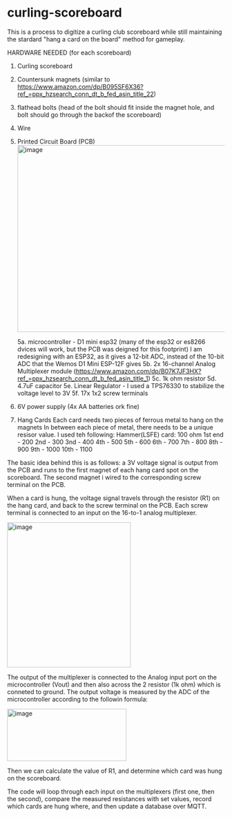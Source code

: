 # curling-scoreboard


This is a process to digitize a curling club scoreboard while still maintaining the stardard "hang a card on the board" method for gameplay.

HARDWARE NEEDED (for each scoreboard)
1. Curling scoreboard
2. Countersunk magnets (similar to https://www.amazon.com/dp/B095SF6X36?ref_=ppx_hzsearch_conn_dt_b_fed_asin_title_22)
3. flathead bolts (head of the bolt should fit inside the magnet hole, and bolt should go through the backof the scoreboard)
4. Wire
5. Printed Circuit Board (PCB) <img width="1097" height="433" alt="image" src="https://github.com/user-attachments/assets/ee91c68e-4d47-477d-8547-3472dccc4a47" />

	5a. microcontroller - D1 mini esp32 (many of the esp32 or es8266 dvices will work, but the PCB was deigned for this footprint)  I am redesigning with an ESP32, as it gives a 12-bit ADC, instead of the 10-bit ADC that the Wemos D1 Mini ESP-12F gives
	5b. 2x 16-channel Analog Multiplexer module (https://www.amazon.com/dp/B07K7JF3HX?ref_=ppx_hzsearch_conn_dt_b_fed_asin_title_1)
	5c. 1k ohm resistor
	5d. 4.7uF capacitor
	5e. Linear Regulator - I used a TPS76330 to stabilize the voltage level to 3V
	5f. 17x 1x2 screw terminals
6. 6V power supply (4x AA batteries ork fine)
6. Hang Cards
	Each card needs two pieces of ferrous metal to hang on the magnets
	In between each piece of metal, there needs to be a unique resisor value.
	I used teh following:
	Hammer(LSFE) card: 100 ohm
	1st end - 200
	2nd - 300
	3nd - 400
	4th - 500
	5th - 600
	6th - 700
	7th - 800
	8th - 900
	9th - 1000
	10th - 1100
	
The basic idea behind this is as follows: a 3V voltage signal is output from the PCB and runs to the first magnet of each hang card spot on the scoreboard.  The second magnet i wired to the corresponding screw terminal on the PCB.

When a card is hung, the voltage signal travels through the resistor (R1) on the hang card, and back to the screw terminal on the PCB.  Each screw terminal is connected to an input on the 16-to-1 analog multiplexer.

<img width="286" height="336" alt="image" src="https://github.com/user-attachments/assets/85f7c05f-3734-4e71-8a66-59a16dd81b38" />

The output of the multiplexer is connected to the Analog input port on the microcontroller (Vout) and then also across the 2 resistor (1k ohm) which is conneted to ground.  The output voltage is measured by the ADC of the microcontroller according to the followin formula:

<img width="276" height="121" alt="image" src="https://github.com/user-attachments/assets/c710c5ce-913b-4f9b-b654-49d2d827ecf3" />

Then we can calculate the value of R1, and determine which card was hung on the scoreboard.

The code will loop through each input on the multiplexers (first one, then the second), compare the measured resistances with set values, record which cards are hung where, and then update a database over MQTT.
